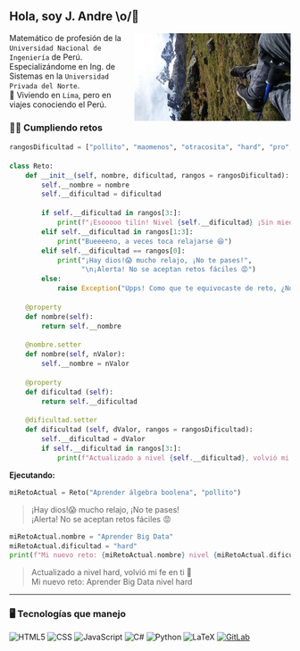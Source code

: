 ## Hola, soy J. Andre \o/👋
<img align="right" width="280" src="https://github.com/jsalvadorz/loading-images/raw/main/IMG_20210418_094653.jpg">

Matemático de profesión de la `Universidad Nacional de Ingeniería` de Perú. <br>
Especializándome en Ing. de Sistemas en la `Universidad Privada del Norte`. <br>
📌 Viviendo en `Lima`, pero en viajes conociendo el Perú.

### 👨‍🎓 Cumpliendo retos
```python
rangosDificultad = ["pollito", "maomenos", "otracosita", "hard", "pro", "masterdaster"]

class Reto:
    def __init__(self, nombre, dificultad, rangos = rangosDificultad):
        self.__nombre = nombre
        self.__dificultad = dificultad
        
        if self.__dificultad in rangos[3:]:
            print(f"¡Esooooo tilín! Nivel {self.__dificultad} ¡Sin miedo al éxito! 🔥")
        elif self.__dificultad in rangos[1:3]:
            print("Bueeeeno, a veces toca relajarse 😆")
        elif self.__dificultad == rangos[0]:
            print("¡Hay dios!😱 mucho relajo, ¡No te pases!", 
                  "\n¡Alerta! No se aceptan retos fáciles 😡")
        else:
            raise Exception("Upps! Como que te equivocaste de reto, ¿No?")
        
    @property
    def nombre(self):
        return self.__nombre
    
    @nombre.setter
    def nombre(self, nValor):
        self.__nombre = nValor
        
    @property
    def dificultad (self):
        return self.__dificultad

    @dificultad.setter
    def dificultad (self, dValor, rangos = rangosDificultad):
        self.__dificultad = dValor
        if self.__dificultad in rangos[3:]:
            print(f"Actualizado a nivel {self.__dificultad}, volvió mi fe en ti 💪")
```

**Ejecutando:**
```python
miRetoActual = Reto("Aprender álgebra boolena", "pollito")
```
<blockquote>
¡Hay dios!😱 mucho relajo, ¡No te pases!<br>
¡Alerta! No se aceptan retos fáciles 😡
</blockquote>

```python
miRetoActual.nombre = "Aprender Big Data"
miRetoActual.dificultad = "hard"
print(f"Mi nuevo reto: {miRetoActual.nombre} nivel {miRetoActual.dificultad}")
```
<blockquote>
Actualizado a nivel hard, volvió mi fe en ti 💪<br>
Mi nuevo reto: Aprender Big Data nivel hard
</blockquote>

---
### 🖥 Tecnologías que manejo
![HTML5](https://img.shields.io/badge/HTML5-E34F26?style=for-the-badge&logo=html5&logoColor=white)
![CSS](https://img.shields.io/badge/CSS3-1572B6?style=for-the-badge&logo=css3&logoColor=white)
![JavaScript](https://img.shields.io/badge/JavaScript-323330?style=for-the-badge&logo=javascript&logoColor=F7DF1E)
![C#](https://img.shields.io/badge/C%23-239120?style=for-the-badge&logo=c-sharp&logoColor=white)
![Python](https://img.shields.io/badge/Python-FFD43B?style=for-the-badge&logo=python&logoColor=blue)
![LaTeX](https://img.shields.io/badge/LaTeX-47A141?style=for-the-badge&logo=LaTeX&logoColor=white)
[![GitLab](https://img.shields.io/badge/GitLab-330F63?style=for-the-badge&logo=gitlab&logoColor=white&link=https://gitlab.com/jsalvadorz)](https://gitlab.com/jsalvadorz)
